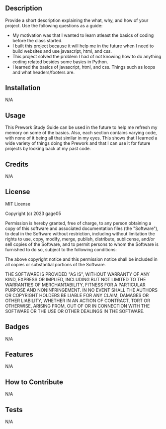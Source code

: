 # <Prework Study Guide Webpage>

## Description

Provide a short description explaining the what, why, and how of your project. Use the following questions as a guide:

- My motivation was that I wanted to learn atleast the basics of coding before the class started.
- I built this project because it will help me in the future when I need to build websites and use javascript, html, and css.
- This project solved the problem I had of not knowing how to do anything coding related besides some basics in Python.
- I learned the basics of javascript, html, and css. Things such as loops and what headers/footers are.


## Installation

N/A

## Usage

This Prework Study Guide can be used in the future to help me refresh my memory on some of the basics. Also, each section contains varying code, with none of it being all that similar in my eyes. This shows that I learned a wide variety of things doing the Prework and that I can use it for future projects by looking back at my past code.

## Credits

N/A

## License

MIT License

Copyright (c) 2023 gage05

Permission is hereby granted, free of charge, to any person obtaining a copy
of this software and associated documentation files (the "Software"), to deal
in the Software without restriction, including without limitation the rights
to use, copy, modify, merge, publish, distribute, sublicense, and/or sell
copies of the Software, and to permit persons to whom the Software is
furnished to do so, subject to the following conditions:

The above copyright notice and this permission notice shall be included in all
copies or substantial portions of the Software.

THE SOFTWARE IS PROVIDED "AS IS", WITHOUT WARRANTY OF ANY KIND, EXPRESS OR
IMPLIED, INCLUDING BUT NOT LIMITED TO THE WARRANTIES OF MERCHANTABILITY,
FITNESS FOR A PARTICULAR PURPOSE AND NONINFRINGEMENT. IN NO EVENT SHALL THE
AUTHORS OR COPYRIGHT HOLDERS BE LIABLE FOR ANY CLAIM, DAMAGES OR OTHER
LIABILITY, WHETHER IN AN ACTION OF CONTRACT, TORT OR OTHERWISE, ARISING FROM,
OUT OF OR IN CONNECTION WITH THE SOFTWARE OR THE USE OR OTHER DEALINGS IN THE
SOFTWARE.

## Badges

N/A

## Features

N/A

## How to Contribute

N/A

## Tests

N/A